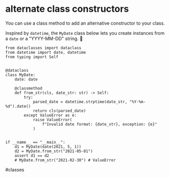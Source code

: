 # alternate class constructors

You can use a class method to add an alternative constructor to your class.

Inspired by `datetime`, the `MyDate` class below lets you create instances from a `date` or a "YYYY-MM-DD" string. 🚀

```
from dataclasses import dataclass
from datetime import date, datetime
from typing import Self


@dataclass
class MyDate:
    date: date

    @classmethod
    def from_str(cls, date_str: str) -> Self:
        try:
            parsed_date = datetime.strptime(date_str, "%Y-%m-%d").date()
            return cls(parsed_date)
        except ValueError as e:
            raise ValueError(
                f"Invalid date format: {date_str}, exception: {e}"
            )


if __name__ == "__main__":
    d1 = MyDate(date(2021, 5, 1))
    d2 = MyDate.from_str("2021-05-01")
    assert d1 == d2
    # MyDate.from_str("2021-02-30") # ValueError
```

#classes
